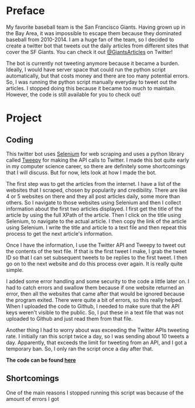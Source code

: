 # Preface
My favorite baseball team is the San Francisco Giants. Having grown up in the Bay Area, it was impossible to escape them because they dominated baseball from 2010-2014. I am a huge fan of the team, so I decided to create a twitter bot that tweets out the daily articles from different sites that cover the SF Giants. You can check it out [@GiantsArticles](https://twitter.com/GiantsArticles) on Twitter!

The bot is currently not tweeting anymore because it became a burden. Ideally, I would have server space that could run the python script automatically, but that costs money and there are too many potential errors. So, I was running the python script manually everyday to tweet out the articles. I stopped doing this because it became too much to maintain. However, the code is still available for you to check out!

# Project
## Coding 
This twitter bot uses [Selenium](https://www.selenium.dev/) for web scraping and uses a python library called [Tweepy](https://www.tweepy.org/) for making the API calls to Twitter. I made this bot quite early in my computer science career, so there are definitely some shortcomings that I will discuss. But for now, lets look at how I made the bot.

The first step was to get the articles from the internet. I have a list of the websites that I scraped, chosen by popularity and credibility. There are like 4 or 5 websites on there and they all post articles daily, some more than others. So I navigate to those websites using Selenium and then I collect information about the first two articles displayed. I first get the title of the article by using the full XPath of the article. Then I click on the title using Selenium, to navigate to the actual article. I then copy the link of the article using Selenium. I write the title and article to a text file and then repeat this process to get the next article's information.

Once I have the information, I use the Twitter API and Tweepy to tweet out the contents of the text file. If that is the first tweet I make, I grab the tweet ID so that I can set subsequent tweets to be replies to the first tweet. I then go on to the next website and do this process over again. It is really quite simple. 

I added some error handling and some security to the code a little later on. I had to catch errors and swallow them because if one website returned an error, then all the websites that came after that would be ignored because the program exited. There were quite a bit of errors, so this really helped. When I uploaded the code to Github, I needed to make sure that the API keys weren't visible to the public. So, I put these in a text file that was not uploaded to Github and just read them from that file.

Another thing I had to worry about was exceeding the Twitter APIs tweeting rate. I initially ran this script twice a day, so I was sending about 10 tweets a day. Apparently, that exceeds the limit for tweeting from an API, and I got a temporary ban. So, I only ran the script once a day after that.

**The code can be found [here](https://github.com/ayelrod/GiantsArticles/blob/main/giantsArticles.py)**

## Shortcomings
One of the main reasons I stopped running this script was because of the amount of errors I got
